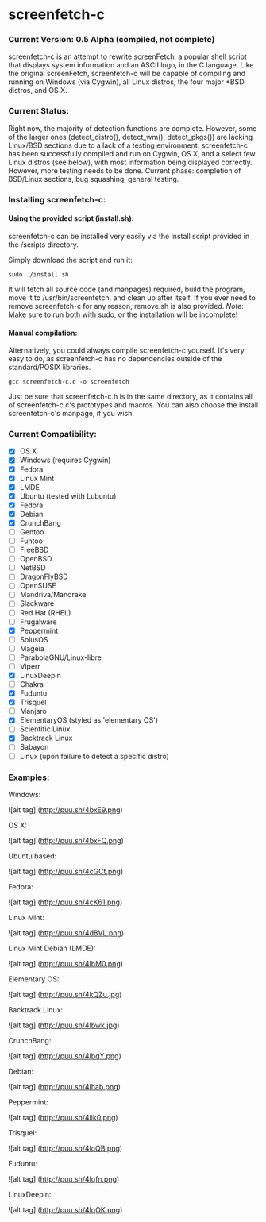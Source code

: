 screenfetch-c
=============

### Current Version: 0.5 Alpha (compiled, not complete)

screenfetch-c is an attempt to rewrite screenFetch, a popular shell 
script that displays system information and an ASCII logo, in the C 
language.
Like the original screenFetch, screenfetch-c will be capable of 
compiling and running on Windows (via Cygwin), all Linux distros, the 
four major *BSD distros, and OS X.

### Current Status:
Right now, the majority of detection functions are complete.
However, some of the larger ones (detect_distro(), detect_wm(), 
detect_pkgs()) are lacking Linux/BSD sections due to a lack of a testing 
environment.
screenfetch-c has been successfully compiled and run on Cygwin, OS X, and a select few Linux distros (see below), 
with most information being displayed correctly.
However, more testing needs to be done.
Current phase: completion of BSD/Linux sections, bug squashing, general testing.

### Installing screenfetch-c:

#### Using the provided script (install.sh):
screenfetch-c can be installed very easily via the install script provided in the /scripts directory.

Simply download the script and run it:
```
sudo ./install.sh
```

It will fetch all source code (and manpages) required, build the program, move it to /usr/bin/screenfetch, and clean up after itself.
If you ever need to remove screenfetch-c for any reason, remove.sh is also provided.
_Note:_ Make sure to run both with sudo, or the installation will be incomplete!

#### Manual compilation:
Alternatively, you could always compile screenfetch-c yourself. It's very easy to do, as 
screenfetch-c has no dependencies outside of the standard/POSIX libraries.

```
gcc screenfetch-c.c -o screenfetch
```

Just be sure that screenfetch-c.h is in the same directory, as it contains all of 
screenfetch-c.c's prototypes and macros.
You can also choose the install screenfetch-c's manpage, if you wish.

### Current Compatibility:
- [x] OS X
- [x] Windows (requires Cygwin)
- [x] Fedora
- [x] Linux Mint
- [x] LMDE
- [x] Ubuntu (tested with Lubuntu)
- [x] Fedora
- [x] Debian
- [x] CrunchBang
- [ ] Gentoo
- [ ] Funtoo
- [ ] FreeBSD
- [ ] OpenBSD
- [ ] NetBSD
- [ ] DragonFlyBSD
- [ ] OpenSUSE
- [ ] Mandriva/Mandrake
- [ ] Slackware
- [ ] Red Hat (RHEL)
- [ ] Frugalware
- [x] Peppermint
- [ ] SolusOS
- [ ] Mageia
- [ ] ParabolaGNU/Linux-libre
- [ ] Viperr
- [x] LinuxDeepin
- [ ] Chakra
- [x] Fuduntu
- [x] Trisquel
- [ ] Manjaro
- [x] ElementaryOS (styled as 'elementary OS')
- [ ] Scientific Linux
- [x] Backtrack Linux
- [ ] Sabayon
- [ ] Linux (upon failure to detect a specific distro)

### Examples:
Windows:


![alt tag] (http://puu.sh/4bxE9.png)

OS X:


![alt tag] (http://puu.sh/4bxFQ.png)

Ubuntu based:


![alt tag] (http://puu.sh/4cGCt.png)

Fedora:


![alt tag] (http://puu.sh/4cK61.png)

Linux Mint:


![alt tag] (http://puu.sh/4d8VL.png)

Linux Mint Debian (LMDE):


![alt tag] (http://puu.sh/4lbM0.png)

Elementary OS:


![alt tag] (http://puu.sh/4kQZu.jpg)

Backtrack Linux:


![alt tag] (http://puu.sh/4lbwk.jpg)

CrunchBang:


![alt tag] (http://puu.sh/4lbqY.png)

Debian:


![alt tag] (http://puu.sh/4lhab.png)

Peppermint:


![alt tag] (http://puu.sh/4lik0.png)

Trisquel:


![alt tag] (http://puu.sh/4loQB.png)

Fuduntu:


![alt tag] (http://puu.sh/4lqfn.png)

LinuxDeepin:


![alt tag] (http://puu.sh/4lqOK.png)